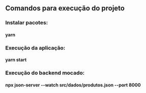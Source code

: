 ## Comandos para execução do projeto

### Instalar pacotes:
#### yarn

### Execução da aplicação: 
#### yarn start

### Execução do backend mocado:
#### npx json-server --watch src/dados/produtos.json --port 8000

